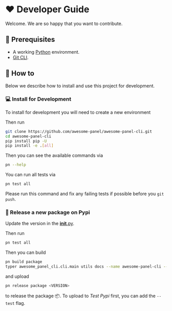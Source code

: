 # ❤️ Developer Guide

Welcome. We are so happy that you want to contribute.

## 🧳 Prerequisites

- A working [Python](https://www.python.org/downloads/) environment.
- [Git CLI](https://git-scm.com/book/en/v2/Getting-Started-Installing-Git).

## 📙 How to

Below we describe how to install and use this project for development.

### 💻 Install for Development

To install for development you will need to create a new environment

Then run

```bash
git clone https://github.com/awesome-panel/awesome-panel-cli.git
cd awesome-panel-cli
pip install pip -U
pip install -e .[all]
```

Then you can see the available commands via

```bash
pn --help
```

You can run all tests via

```bash
pn test all
```

Please run this command and fix any failing tests if possible before you `git push`.

### 🚢 Release a new package on Pypi

Update the version in the [__init__.py](src/awesome_panel_cli/__init__.py).

Then run

```bash
pn test all
```

Then you can build

```bash
pn build package
typer awesome_panel_cli.cli.main utils docs --name awesome-panel-cli --output docs.md
```

and upload

```bash
pn release package <VERSION>
```

to release the package 📦. To upload to *Test Pypi* first, you can add the `--test` flag.
